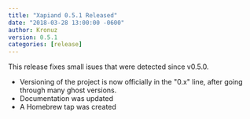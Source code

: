 ```yaml
---
title: "Xapiand 0.5.1 Released"
date: "2018-03-28 13:00:00 -0600"
author: Kronuz
version: 0.5.1
categories: [release]
---
```


This release fixes small isues that were detected since v0.5.0.

- Versioning of the project is now officially in the "0.x" line, after going
  through many ghost versions.
- Documentation was updated
- A Homebrew tap was created
